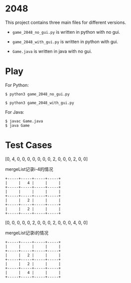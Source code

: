 # 2048
This project contains three main files for different versions.

- `game_2048_no_gui.py` is written in python with no gui.

- `game_2048_with_gui.py` is written in python with gui.

- `Game.java` is written in java with no gui.

# Play
For Python:
```
$ python3 game_2048_no_gui.py
```
```
$ python3 game_2048_with_gui.py
```
For Java:
```
$ javac Game.java
$ java Game
```

# Test Cases
[0, 4, 0, 0, 0, 0, 0, 0, 0, 2, 0, 0, 0, 2, 0, 0]

mergeList记录i-4的情况
```
+-----+-----+-----+-----+
|     |   4 |     |     |
+-----+-----+-----+-----+
|     |     |     |     |
+-----+-----+-----+-----+
|     |   2 |     |     |
+-----+-----+-----+-----+
|     |   2 |     |     |
+-----+-----+-----+-----+
```

[0, 0, 0, 0, 0, 2, 0, 0, 0, 2, 0, 0, 0, 4, 0, 0]

mergeList记录i的情况
```
+-----+-----+-----+-----+
|     |     |     |     |
+-----+-----+-----+-----+
|     |   2 |     |     |
+-----+-----+-----+-----+
|     |   2 |     |     |
+-----+-----+-----+-----+
|     |   4 |     |     |
+-----+-----+-----+-----+
```

